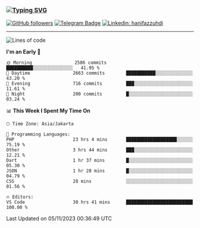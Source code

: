 ### [![Typing SVG](https://readme-typing-svg.herokuapp.com?font=lato&size=22&lines=Hi+There+👋)](https://git.io/typing-svg) 

[![GitHub followers](https://img.shields.io/github/followers/hanifazzuhdi?label=Follow&style=social)](https://github.com/hanifazzuhdi/?tab=follow) 
[![Telegram Badge](https://img.shields.io/badge/-hanif0198-blue?style=social&logo=telegram&link=https://www.t.me/hanif0198/)](https://www.t.me/hanif0198/) 
[![Linkedin: hanifazzuhdi](https://img.shields.io/badge/-hanifazzuhdi-blue?style=flat-square&logo=Linkedin&logoColor=white&link=https://www.linkedin.com/in/hanif-az-zuhdi-69688019b/)](https://www.linkedin.com/in/hanif-az-zuhdi-69688019b/) 

<hr/>

<!--START_SECTION:waka-->
![Lines of code](https://img.shields.io/badge/From%20Hello%20World%20I%27ve%20Written-38.3%20million%20lines%20of%20code-blue)

**I'm an Early 🐤** 

```text
🌞 Morning                2586 commits        ██████████░░░░░░░░░░░░░░░   41.95 % 
🌆 Daytime                2663 commits        ███████████░░░░░░░░░░░░░░   43.20 % 
🌃 Evening                716 commits         ███░░░░░░░░░░░░░░░░░░░░░░   11.61 % 
🌙 Night                  200 commits         █░░░░░░░░░░░░░░░░░░░░░░░░   03.24 % 
```


📊 **This Week I Spent My Time On** 

```text
🕑︎ Time Zone: Asia/Jakarta

💬 Programming Languages: 
PHP                      23 hrs 4 mins       ███████████████████░░░░░░   75.19 % 
Other                    3 hrs 44 mins       ███░░░░░░░░░░░░░░░░░░░░░░   12.21 % 
Dart                     1 hr 37 mins        █░░░░░░░░░░░░░░░░░░░░░░░░   05.30 % 
JSON                     1 hr 28 mins        █░░░░░░░░░░░░░░░░░░░░░░░░   04.79 % 
CSS                      28 mins             ░░░░░░░░░░░░░░░░░░░░░░░░░   01.56 % 

🔥 Editors: 
VS Code                  30 hrs 41 mins      █████████████████████████   100.00 % 
```


 Last Updated on 05/11/2023 00:36:49 UTC
<!--END_SECTION:waka-->
